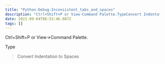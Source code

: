 ```yaml
---
title: "Python-Debug-Inconsistent_tabs_and_spaces"
description: "Ctrl+Shift+P or View-Command Palette.TypeConvert Indentation to Spaces"
date: 2021-09-04T06:52:46.607Z
tags: []
---
```

Ctrl+Shift+P or View->Command Palette.

Type
>Convert Indentation to Spaces